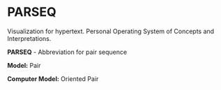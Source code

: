 # PARSEQ
Visualization for hypertext. Personal Operating System of Concepts and Interpretations.

**PARSEQ** - Abbreviation for pair sequence

**Model:** Pair

**Сomputer Model:** Oriented Pair
